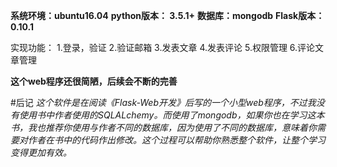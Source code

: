 **系统环境：ubuntu16.04**
**python版本： 3.5.1+**
**数据库：mongodb**
**Flask版本：0.10.1**

实现功能：
  1.登录，验证
  2.验证邮箱
  3.发表文章
  4.发表评论
  5.权限管理
  6.评论文章管理


**这个web程序还很简陋，后续会不断的完善**


#后记
*这个软件是在阅读《Flask-Web开发》后写的一个小型web程序，不过我没有使用书中作者使用的SQLALchemy。而使用了mongodb，如果你也在学习这本书，我也推荐你使用与作者不同的数据库，因为使用了不同的数据库，意味着你需要对作者在书中的代码作出修改。这个过程可以帮助你熟悉整个软件，让整个学习变得更加有效。*
